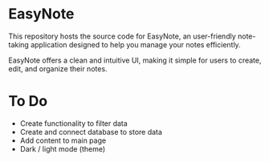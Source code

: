 # EasyNote
This repository hosts the source code for EasyNote, an user-friendly note-taking application designed to help you manage your notes efficiently. 

EasyNote offers a clean and intuitive UI, making it simple for users to create, edit, and organize their notes.

# To Do

- Create functionality to filter data
- Create and connect database to store data
- Add content to main page
- Dark / light mode (theme)